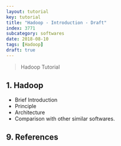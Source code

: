 ```yaml
---
layout: tutorial
key: tutorial
title: "Hadoop - Introduction - Draft"
index: 3771
subcategory: softwares
date: 2018-08-10
tags: [Hadoop]
draft: true
---
```


> Hadoop Tutorial

## 1. Hadoop
* Brief Introduction
* Principle
* Architecture
* Comparison with other similar softwares.


## 9. References
